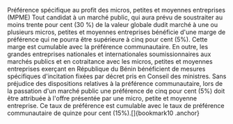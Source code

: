 Préférence spécifique au profit des micros, petites et
moyennes entreprises (MPME)
Tout candidat à un marché public, qui aura prévu de soustraiter au
moins trente pour cent (30 %) de la valeur globale dudit marché à une ou
plusieurs micros, petites et moyennes entreprises bénéficie d'une marge
de préférence qui ne pourra être supérieure à cinq pour cent (5%). Cette
marge est cumulable avec la préférence communautaire.
En outre, les grandes entreprises nationales et internationales
soumissionnaires aux marchés publics et en cotraitance avec les micros,
petites et moyennes entreprises exerçant en République du Bénin
bénéficient de mesures spécifiques d'incitation fixées par décret pris
en Conseil des ministres.
Sans préjudice des dispositions relatives à la préférence communautaire,
lors de la passation d'un marché public une préférence de cinq pour
cent (5%) doit être attribuée à l'offre présentée par une micro, petite
et moyenne entreprise. Ce taux de préférence est cumulable avec le taux
de préférence communautaire de quinze pour cent (15%).[]{bookmark10
.anchor}